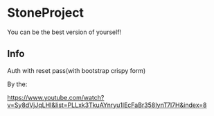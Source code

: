 # StoneProject

You can be the best version of yourself!

## Info
Auth with reset pass(with bootstrap crispy form)

By the:

https://www.youtube.com/watch?v=Sy8dVjJqLHI&list=PLLxk3TkuAYnryu1lEcFaBr358IynT7l7H&index=8

